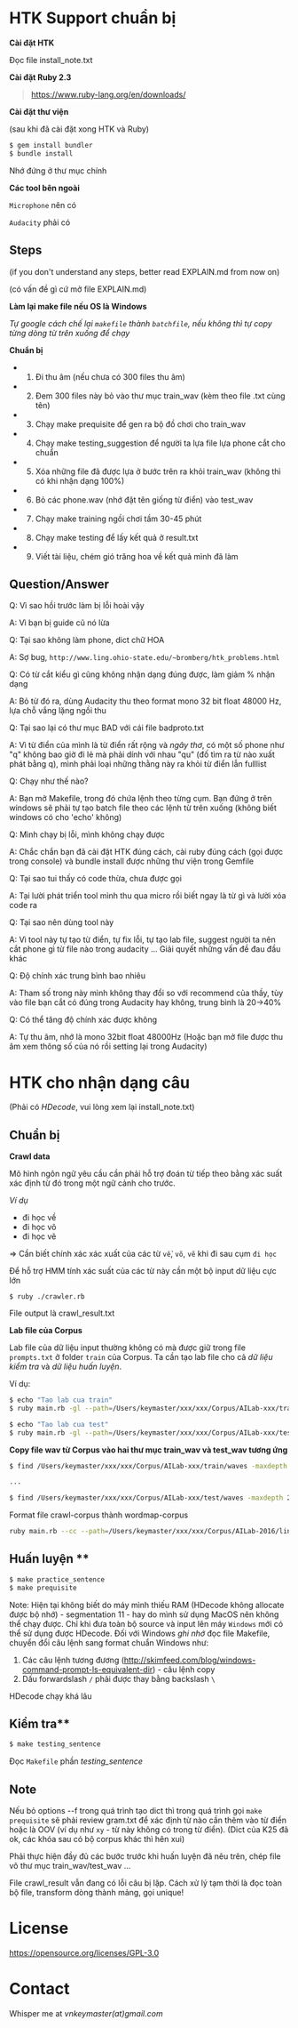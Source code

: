 # HTK Support chuẩn bị

**Cài đặt HTK**


Đọc file install_note.txt

**Cài đặt Ruby 2.3**


> https://www.ruby-lang.org/en/downloads/

**Cài đặt thư viện**


(sau khi đã cài đặt xong HTK và Ruby)

```sh
$ gem install bundler
$ bundle install
```

Nhớ đứng ở thư mục chính

**Các tool bên ngoài**


`Microphone` nên có

`Audacity` phải có

## Steps
(if you don't understand any steps, better read EXPLAIN.md from now on)

(có vấn đề gì cứ mở file EXPLAIN.md)

**Làm lại make file nếu OS là Windows**

_Tự google cách chế lại `makefile` thành `batchfile`, nếu không thì tự copy từng dòng từ trên xuống để chạy_

**Chuẩn bị**

* 1. Đi thu âm (nếu chưa có 300 files thu âm)
* 2. Đem 300 files này bỏ vào thư mục train_wav (kèm theo file .txt cùng tên)
* 3. Chạy make prequisite để gen ra bộ đồ chơi cho train_wav
* 4. Chạy make testing_suggestion để người ta lựa file lựa phone cắt cho chuẩn
* 5. Xóa những file đã được lựa ở bước trên ra khỏi train_wav (không thì có khi nhận dạng 100%)
* 6. Bỏ các phone.wav (nhớ đặt tên giống từ điển) vào test_wav
* 7. Chạy make training ngồi chơi tầm 30-45 phút
* 8. Chạy make testing để lấy kết quả ở result.txt
* 9. Viết tài liệu, chém gió trăng hoa về kết quả mình đã làm

## Question/Answer

Q: Vì sao hồi trước làm bị lỗi hoài vậy

A: Vì bạn bị guide cũ nó lừa


Q: Tại sao không làm phone, dict chữ HOA

A: Sợ bug, `http://www.ling.ohio-state.edu/~bromberg/htk_problems.html`


Q: Có từ cắt kiểu gì cũng không nhận dạng đúng được, làm giảm % nhận dạng

A: Bỏ từ đó ra, dùng Audacity thu theo format mono 32 bit float 48000 Hz, lựa chỗ vắng lặng ngồi thu


Q: Tại sao lại có thư mục BAD với cái file badproto.txt

A: Vì từ điển của mình là từ điển rất rộng và *ngây thơ*, có một số phone như "q" không bao giờ đi lẻ mà phải dính với nhau "qu" (đố tìm ra từ nào xuất phát bằng q), mình phải loại những thằng này ra khỏi từ điển lẫn fulllist


Q: Chạy như thế nào?

A: Bạn mở Makefile, trong đó chứa lệnh theo từng cụm. Bạn đứng ở trên windows sẽ phải tự tạo batch file theo các lệnh từ trên xuống (không biết windows có cho 'echo' không)


Q: Mình chạy bị lỗi, mình không chạy được

A: Chắc chắn bạn đã cài đặt HTK đúng cách, cài ruby đúng cách (gọi được trong console) và bundle install được những thư viện trong Gemfile


Q: Tại sao tui thấy có code thừa, chưa được gọi

A: Tại lười phát triển tool mình thu qua micro rồi biết ngay là từ gì và lười xóa code ra


Q: Tại sao nên dùng tool này

A: Vì tool này tự tạo từ điển, tự fix lỗi, tự tạo lab file, suggest người ta nên cắt phone gì từ file nào trong audacity ... Giải quyết những vấn đề đau đầu khác


Q: Độ chính xác trung bình bao nhiêu

A: Tham số trong này mình không thay đổi so với recommend của thầy, tùy vào file bạn cắt có đúng trong Audacity hay không, trung bình là 20->40%


Q: Có thể tăng độ chính xác được không

A: Tự thu âm, nhớ là mono 32bit float 48000Hz (Hoặc bạn mở file được thu âm xem thông số của nó rồi setting lại trong Audacity)

# HTK cho nhận dạng câu

(Phải có _HDecode_, vui lòng xem lại install_note.txt)

## Chuẩn bị

**Crawl data**

Mô hình ngôn ngữ yêu cầu cần phải hỗ trợ đoán từ tiếp theo bằng xác suất xác định từ đó trong một ngữ cảnh cho trước.

_Ví dụ_

* đi học về
* đi học võ
* đi học vẽ

=> Cần biết chính xác xác xuất của các từ `về`, `võ`, `vẽ` khi đi sau cụm `đi học`

Để hỗ trợ HMM tính xác suất của các từ này cần một bộ input dữ liệu cực lớn

```
$ ruby ./crawler.rb
```

File output là crawl_result.txt

**Lab file của Corpus**

Lab file của dữ liệu input thường không có mà được giữ trong file `prompts.txt` ở folder `train` của Corpus.
Ta cần tạo lab file cho cả _dữ liệu kiểm tra_ và _dữ liệu huấn luyện_.

Ví dụ:

```sh
$ echo "Tao lab cua train"
$ ruby main.rb -gl --path=/Users/keymaster/xxx/xxx/Corpus/AILab-xxx/train/prompts.txt --topath=train_wav

$ echo "Tao lab cua test"
$ ruby main.rb -gl --path=/Users/keymaster/xxx/xxx/Corpus/AILab-xxx/test/prompts.txt --topath=test_wav
```
**Copy file wav từ Corpus vào hai thư mục train_wav và test_wav tương ứng**

```sh
$ find /Users/keymaster/xxx/xxx/Corpus/AILab-xxx/train/waves -maxdepth 2 -type f -name '*.wav' | xargs -I {} cp {} train_wav/

...

$ find /Users/keymaster/xxx/xxx/Corpus/AILab-xxx/test/waves -maxdepth 2 -type f -name '*.wav' | xargs -I {} cp {} test_wav/
```

Format file crawl-corpus thành wordmap-corpus

```sh
ruby main.rb --cc --path=/Users/keymaster/xxx/xxx/Corpus/AILab-2016/linguistic/corpus  --topath=wordmap-corpus.txt
```

## Huấn luyện **

```sh
$ make practice_sentence
$ make prequisite
```

Note: Hiện tại không biết do máy mình thiếu RAM (HDecode không allocate được bộ nhớ) - segmentation 11 - hay do mình sử dụng MacOS nên không thể chạy được. Chỉ khi đưa toàn bộ source và input lên máy `Windows` mới có thể sử dụng được HDecode.
Đối với Windows *ghi nhớ* đọc file Makefile, chuyển đổi câu lệnh sang format chuẩn Windows như:

1. Các câu lệnh tương đương (http://skimfeed.com/blog/windows-command-prompt-ls-equivalent-dir) - câu lệnh copy
2. Dấu forwardslash `/` phải được thay bằng backslash `\`

HDecode chạy khá lâu

## Kiểm tra**

```sh
$ make testing_sentence
```

Đọc `Makefile` phần _testing_sentence_

## Note

Nếu bỏ options --f trong quá trình tạo dict thì trong quá trình gọi `make prequisite` sẽ phải review gram.txt để xác định từ nào cần thêm vào từ điển hoặc là OOV (ví dụ  như `xy` - từ này không có trong từ điển). (Dict của K25 đã ok, các khóa sau có bộ corpus khác thì hên xui)

Phải thực hiện đầy đủ các bước trước khi huấn luyện đã nêu trên, chép file vô thư mục train_wav/test_wav ...

File crawl_result vẫn đang có lỗi câu bị lặp. Cách xử lý tạm thời là đọc toàn bộ file, transform dòng thành mảng, gọi unique!

# License

https://opensource.org/licenses/GPL-3.0

# Contact

Whisper me at _vnkeymaster(at)gmail.com_
